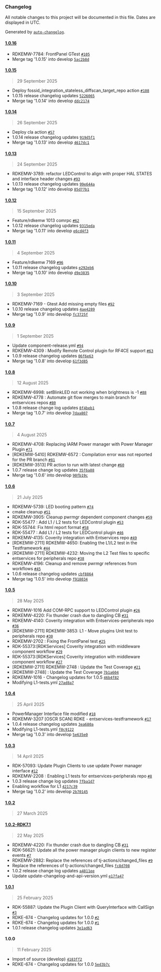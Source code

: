 ### Changelog

All notable changes to this project will be documented in this file. Dates are displayed in UTC.

Generated by [`auto-changelog`](https://github.com/CookPete/auto-changelog).

#### [1.0.16](https://github.com/rdkcentral/entservices-peripherals/compare/1.0.15...1.0.16)

- RDKEMW-7784: FrontPanel GTest [`#105`](https://github.com/rdkcentral/entservices-peripherals/pull/105)
- Merge tag '1.0.15' into develop [`5ac2b8d`](https://github.com/rdkcentral/entservices-peripherals/commit/5ac2b8daa85ead4f6d37d80edf8d46ff9850472e)

#### [1.0.15](https://github.com/rdkcentral/entservices-peripherals/compare/1.0.14...1.0.15)

> 29 September 2025

- Deploy fossid_integration_stateless_diffscan_target_repo action [`#108`](https://github.com/rdkcentral/entservices-peripherals/pull/108)
- 1.0.15 release changelog updates [`5226065`](https://github.com/rdkcentral/entservices-peripherals/commit/52260657083f82fca9fd78b8ce12fad7651fe76c)
- Merge tag '1.0.14' into develop [`ddc2174`](https://github.com/rdkcentral/entservices-peripherals/commit/ddc2174a0cc19d38b991f2be56a6db230c8bf209)

#### [1.0.14](https://github.com/rdkcentral/entservices-peripherals/compare/1.0.13...1.0.14)

> 26 September 2025

- Deploy cla action [`#57`](https://github.com/rdkcentral/entservices-peripherals/pull/57)
- 1.0.14 release changelog updates [`919d5f1`](https://github.com/rdkcentral/entservices-peripherals/commit/919d5f12841c426362e37b4a1af22f02c9d3a260)
- Merge tag '1.0.13' into develop [`4617dc1`](https://github.com/rdkcentral/entservices-peripherals/commit/4617dc1beafb0a36f032d0794cea9571b8d3af3f)

#### [1.0.13](https://github.com/rdkcentral/entservices-peripherals/compare/1.0.12...1.0.13)

> 24 September 2025

- RDKEMW-3789: refactor LEDControl to align with proper HAL STATES and interface header changes [`#93`](https://github.com/rdkcentral/entservices-peripherals/pull/93)
- 1.0.13 release changelog updates [`99e644a`](https://github.com/rdkcentral/entservices-peripherals/commit/99e644a207c332d06ebb07f90e70a99767b3b42f)
- Merge tag '1.0.12' into develop [`85d77b1`](https://github.com/rdkcentral/entservices-peripherals/commit/85d77b1ce14a91000d12af2ec463317a9d236e47)

#### [1.0.12](https://github.com/rdkcentral/entservices-peripherals/compare/1.0.11...1.0.12)

> 15 September 2025

- Feature/rdkemw 1013 comrpc [`#62`](https://github.com/rdkcentral/entservices-peripherals/pull/62)
- 1.0.12 release changelog updates [`9315eda`](https://github.com/rdkcentral/entservices-peripherals/commit/9315eda4371364465c4c17d3ec6863db5d93a84d)
- Merge tag '1.0.11' into develop [`e6cd4f3`](https://github.com/rdkcentral/entservices-peripherals/commit/e6cd4f3e90b962c3bb92a078c99791d7f0635f5f)

#### [1.0.11](https://github.com/rdkcentral/entservices-peripherals/compare/1.0.10...1.0.11)

> 4 September 2025

- Feature/rdkemw 7169 [`#96`](https://github.com/rdkcentral/entservices-peripherals/pull/96)
- 1.0.11 release changelog updates [`e292eb6`](https://github.com/rdkcentral/entservices-peripherals/commit/e292eb64bb5f1e5c382da0d15c74703734f4ae8b)
- Merge tag '1.0.10' into develop [`d9e3835`](https://github.com/rdkcentral/entservices-peripherals/commit/d9e3835e2e8686223c754cdd0576f5d252c88729)

#### [1.0.10](https://github.com/rdkcentral/entservices-peripherals/compare/1.0.9...1.0.10)

> 3 September 2025

- RDKEMW-7169 - Gtest Add missing empty files [`#92`](https://github.com/rdkcentral/entservices-peripherals/pull/92)
- 1.0.10 release changelog updates [`4ae4289`](https://github.com/rdkcentral/entservices-peripherals/commit/4ae42899ee22d6e2801aa8332243ec0694a2cdc6)
- Merge tag '1.0.9' into develop [`fc3725f`](https://github.com/rdkcentral/entservices-peripherals/commit/fc3725f767de7f3b22aacbfaaf9d9359e69e137b)

#### [1.0.9](https://github.com/rdkcentral/entservices-peripherals/compare/1.0.8...1.0.9)

> 1 September 2025

- Update component-release.yml [`#94`](https://github.com/rdkcentral/entservices-peripherals/pull/94)
- RDKEMW-4309 : Modify Remote Control plugin for RF4CE support [`#63`](https://github.com/rdkcentral/entservices-peripherals/pull/63)
- 1.0.9 release changelog updates [`06f6e63`](https://github.com/rdkcentral/entservices-peripherals/commit/06f6e6340d8021a60d08545060fa4007bee4ee59)
- Merge tag '1.0.8' into develop [`61f3d85`](https://github.com/rdkcentral/entservices-peripherals/commit/61f3d8568e450a3f49735cb83e485326562f5a7b)

#### [1.0.8](https://github.com/rdkcentral/entservices-peripherals/compare/1.0.7...1.0.8)

> 12 August 2025

- RDKEMW-6998: setBlinkLED not working when brightness is -1 [`#88`](https://github.com/rdkcentral/entservices-peripherals/pull/88)
- RDKEMW-4778 : Automate git flow merges to main branch for entservices repos [`#80`](https://github.com/rdkcentral/entservices-peripherals/pull/80)
- 1.0.8 release change log updates [`8f4beb1`](https://github.com/rdkcentral/entservices-peripherals/commit/8f4beb164a3ebc88ca26ed5eaca4479cab779ec4)
- Merge tag '1.0.7' into develop [`7daa807`](https://github.com/rdkcentral/entservices-peripherals/commit/7daa807a6ebd7a12c3a14761a628306a150d7f1c)

#### [1.0.7](https://github.com/rdkcentral/entservices-peripherals/compare/1.0.6...1.0.7)

> 4 August 2025

- RDKEMW-4708: Replacing IARM Power manager with Power Manager Plugin [`#71`](https://github.com/rdkcentral/entservices-peripherals/pull/71)
- [RDKEMW-5410] RDKEMW-6572 : Compilation error was not reported for the PR branch [`#81`](https://github.com/rdkcentral/entservices-peripherals/pull/81)
- [RDKEMW-3513] PR action to run with latest change [`#60`](https://github.com/rdkcentral/entservices-peripherals/pull/60)
- 1.0.7 release change log updates [`35f6a88`](https://github.com/rdkcentral/entservices-peripherals/commit/35f6a88f7bff95cae5fca0c46fc23e2935454304)
- Merge tag '1.0.6' into develop [`90fb19c`](https://github.com/rdkcentral/entservices-peripherals/commit/90fb19c75db4e0651247824df92b705f5f81ae08)

#### [1.0.6](https://github.com/rdkcentral/entservices-peripherals/compare/1.0.5...1.0.6)

> 21 July 2025

- RDKEMW-5739: LED booting pattern [`#74`](https://github.com/rdkcentral/entservices-peripherals/pull/74)
- cmake cleanup [`#51`](https://github.com/rdkcentral/entservices-peripherals/pull/51)
- RDKEMW-3905: Cleanup pwrmgr dependent component changes [`#59`](https://github.com/rdkcentral/entservices-peripherals/pull/59)
- RDK-55477 : Add L1 / L2 tests for LEDControl plugin [`#53`](https://github.com/rdkcentral/entservices-peripherals/pull/53)
- RDK-55744: Fix html report format [`#58`](https://github.com/rdkcentral/entservices-peripherals/pull/58)
- RDK-55477 : Add L1 / L2 tests for LEDControl plugin [`#46`](https://github.com/rdkcentral/entservices-peripherals/pull/46)
- RDKEMW-4135: Coverity integration with Entservices repo [`#49`](https://github.com/rdkcentral/entservices-peripherals/pull/49)
- [RDKEMW-2711] RDKEMW-4650: Enabling the L1/L2 test in the Testframework [`#44`](https://github.com/rdkcentral/entservices-peripherals/pull/44)
- [RDKEMW-2711] RDKEMW-4232: Moving the L2 Test files to specific entservices for peripherals repo [`#38`](https://github.com/rdkcentral/entservices-peripherals/pull/38)
- RDKEMW-4196: Cleanup and remove pwrmgr references from workflows [`#45`](https://github.com/rdkcentral/entservices-peripherals/pull/45)
- 1.0.6 release changelog updates [`cbf8864`](https://github.com/rdkcentral/entservices-peripherals/commit/cbf88646953062182b3a732d34c28eaf99114224)
- Merge tag '1.0.5' into develop [`f918034`](https://github.com/rdkcentral/entservices-peripherals/commit/f9180349a26d740cddeb8ef79cddd46379325cf7)

#### [1.0.5](https://github.com/rdkcentral/entservices-peripherals/compare/1.0.4...1.0.5)

> 28 May 2025

- RDKEMW-1016 Add COM-RPC support to LEDControl plugin [`#26`](https://github.com/rdkcentral/entservices-peripherals/pull/26)
- RDKEMW-4220: Fix thunder crash due to dangling CB [`#31`](https://github.com/rdkcentral/entservices-peripherals/pull/31)
- RDKEMW-4140: Coverity integration with Entservices-peripherals repo [`#36`](https://github.com/rdkcentral/entservices-peripherals/pull/36)
- [RDKEMW-2711] RDKEMW-3853: L1 - Move plugins Unit test to peripherals repo [`#30`](https://github.com/rdkcentral/entservices-peripherals/pull/30)
- RDKEMW-2702 : Fixing the FrontPanel test [`#25`](https://github.com/rdkcentral/entservices-peripherals/pull/25)
- RDK-55373:[RDKServices] Coverity integration with middleware component workflow [`#29`](https://github.com/rdkcentral/entservices-peripherals/pull/29)
- RDK-55373:[RDKServices] Coverity integration with middleware component workflow [`#27`](https://github.com/rdkcentral/entservices-peripherals/pull/27)
- [RDKEMW-2711] RDKEMW-2748 : Update the Test Coverage [`#21`](https://github.com/rdkcentral/entservices-peripherals/pull/21)
- [RDKEMW-2748] : Update the Test Coverage [`7b1a604`](https://github.com/rdkcentral/entservices-peripherals/commit/7b1a604dd90feff42295fb32e75bf886c9b4147e)
- RDKEMW-1016 - Changelog updates for 1.0.5 [`46b4f82`](https://github.com/rdkcentral/entservices-peripherals/commit/46b4f82d73eb674a96821950155ac31b3b71c89d)
- Modifying L1-tests.yml [`27ad8a7`](https://github.com/rdkcentral/entservices-peripherals/commit/27ad8a7582f83fe75e7483a9f6ff63328d65a71f)

#### [1.0.4](https://github.com/rdkcentral/entservices-peripherals/compare/1.0.3...1.0.4)

> 25 April 2025

- PowerManager Interface file modified [`#18`](https://github.com/rdkcentral/entservices-peripherals/pull/18)
- RDKEMW-3207 [OSCR SCAN] RDKE - entservices-testframework [`#17`](https://github.com/rdkcentral/entservices-peripherals/pull/17)
- 1.0.4 release changelog updates [`3ea680a`](https://github.com/rdkcentral/entservices-peripherals/commit/3ea680aa0646e1fa50e1d253a5907f154a26db1a)
- Modifying L1-tests.yml [`f0c9122`](https://github.com/rdkcentral/entservices-peripherals/commit/f0c912206646f1adfacdce1c61cc8675e1be6404)
- Merge tag '1.0.3' into develop [`5e635e0`](https://github.com/rdkcentral/entservices-peripherals/commit/5e635e0a476e7e363ae93e7cde50dd0bee6b24be)

#### [1.0.3](https://github.com/rdkcentral/entservices-peripherals/compare/1.0.2...1.0.3)

> 14 April 2025

- RDK-57093: Update Plugin Clients to use update Power manager interface [`#12`](https://github.com/rdkcentral/entservices-peripherals/pull/12)
- RDKEMW-2208 : Enabling L1 tests for entservices-peripherals repo [`#8`](https://github.com/rdkcentral/entservices-peripherals/pull/8)
- 1.0.3 release change log updates [`7fba1d7`](https://github.com/rdkcentral/entservices-peripherals/commit/7fba1d7b22a64848f24ff6c06fdff8dd5519fb6b)
- Enabling workflow for L1 [`4217c39`](https://github.com/rdkcentral/entservices-peripherals/commit/4217c39bba220de2b2d348e94ef2fb8c4b5534dc)
- Merge tag '1.0.2' into develop [`2b70145`](https://github.com/rdkcentral/entservices-peripherals/commit/2b70145a578074f54c2bfd78764b89a8b85121de)

#### [1.0.2](https://github.com/rdkcentral/entservices-peripherals/compare/1.0.2-RDK7.1...1.0.2)

> 27 March 2025

#### [1.0.2-RDK7.1](https://github.com/rdkcentral/entservices-peripherals/compare/1.0.1...1.0.2-RDK7.1)

> 22 May 2025

- RDKEMW-4220: Fix thunder crash due to dangling CB [`#31`](https://github.com/rdkcentral/entservices-peripherals/pull/31)
- RDK-56621: Update all the power manager plugin clients to new register events [`#7`](https://github.com/rdkcentral/entservices-peripherals/pull/7)
- RDKEMW-2882: Replace the references of tj-actions/changed_files [`#9`](https://github.com/rdkcentral/entservices-peripherals/pull/9)
- Replace the references of tj-actions/changed_files [`fc8d708`](https://github.com/rdkcentral/entservices-peripherals/commit/fc8d70838fbfdf1e4fbb7196a9b7133723c4f8ed)
- 1.0.2 release change log updates [`a4811ee`](https://github.com/rdkcentral/entservices-peripherals/commit/a4811ee2b178f13b9fb7e4dafbab58f84bfc3bc6)
- Update update-changelog-and-api-version.yml [`e17fa47`](https://github.com/rdkcentral/entservices-peripherals/commit/e17fa478ce6e271418bee8fe026f96b84916dccc)

#### [1.0.1](https://github.com/rdkcentral/entservices-peripherals/compare/1.0.0...1.0.1)

> 25 February 2025

- RDK-55887: Update the Plugin Client with QueryInterface with CallSign [`#3`](https://github.com/rdkcentral/entservices-peripherals/pull/3)
- RDKE-674 - Changelog updates for 1.0.0 [`#2`](https://github.com/rdkcentral/entservices-peripherals/pull/2)
- RDKE-674 - Changelog updates for 1.0.0 [`#1`](https://github.com/rdkcentral/entservices-peripherals/pull/1)
- 1.0.1 release changelog updates [`3e1ad63`](https://github.com/rdkcentral/entservices-peripherals/commit/3e1ad63f55f63bce080ad0f12431d836ba6a15e8)

#### 1.0.0

> 11 February 2025

- Import of source (develop) [`4183ff2`](https://github.com/rdkcentral/entservices-peripherals/commit/4183ff29d8ed85777cfffd92b01822fac00d4593)
- RDKE-674 - Changelog updates for 1.0.0 [`5ed3b7c`](https://github.com/rdkcentral/entservices-peripherals/commit/5ed3b7c421947ba999ac87b70d8acf3ab9e8ade7)
